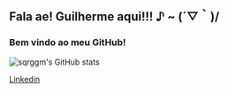 ## Fala ae! Guilherme aqui!!!   ♪ ~ (´▽｀)/
### Bem vindo ao meu GitHub!

![sqrggm's GitHub stats](https://github-readme-stats.vercel.app/api?username=sqrggm&theme=ocean_dark)

[Linkedin](https://img.shields.io/badge/LinkedIn-0077B5?style=for-the-badge&logo=linkedin&logoColor=white)

